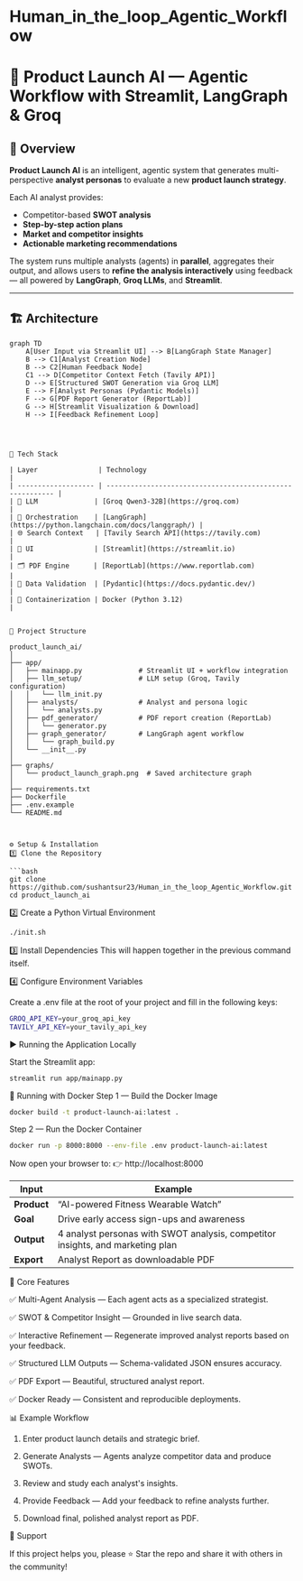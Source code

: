 # Human_in_the_loop_Agentic_Workflow

# 🚀 Product Launch AI — Agentic Workflow with Streamlit, LangGraph & Groq

## 📘 Overview
**Product Launch AI** is an intelligent, agentic system that generates multi-perspective **analyst personas** to evaluate a new **product launch strategy**.

Each AI analyst provides:
- Competitor-based **SWOT analysis**
- **Step-by-step action plans**
- **Market and competitor insights**
- **Actionable marketing recommendations**

The system runs multiple analysts (agents) in **parallel**, aggregates their output, and allows users to **refine the analysis interactively** using feedback — all powered by **LangGraph**, **Groq LLMs**, and **Streamlit**.

---

## 🏗️ Architecture

```mermaid
graph TD
    A[User Input via Streamlit UI] --> B[LangGraph State Manager]
    B --> C1[Analyst Creation Node]
    B --> C2[Human Feedback Node]
    C1 --> D[Competitor Context Fetch (Tavily API)]
    D --> E[Structured SWOT Generation via Groq LLM]
    E --> F[Analyst Personas (Pydantic Models)]
    F --> G[PDF Report Generator (ReportLab)]
    G --> H[Streamlit Visualization & Download]
    H --> I[Feedback Refinement Loop]




🧩 Tech Stack

| Layer               | Technology                                                |
| ------------------- | --------------------------------------------------------- |
| 🧠 LLM              | [Groq Qwen3-32B](https://groq.com)                        |
| 🔄 Orchestration    | [LangGraph](https://python.langchain.com/docs/langgraph/) |
| 🌐 Search Context   | [Tavily Search API](https://tavily.com)                   |
| 🧱 UI               | [Streamlit](https://streamlit.io)                         |
| 🗂️ PDF Engine      | [ReportLab](https://www.reportlab.com)                    |
| 🧮 Data Validation  | [Pydantic](https://docs.pydantic.dev/)                    |
| 🐳 Containerization | Docker (Python 3.12)                                      |


📂 Project Structure

product_launch_ai/
│
├── app/
│   ├── mainapp.py              # Streamlit UI + workflow integration
│   ├── llm_setup/              # LLM setup (Groq, Tavily configuration)
│   │   └── llm_init.py
│   ├── analysts/               # Analyst and persona logic
│   │   └── analysts.py
│   ├── pdf_generator/          # PDF report creation (ReportLab)
│   │   └── generator.py
│   ├── graph_generator/        # LangGraph agent workflow
│   │   └── graph_build.py
│   └── __init__.py
│
├── graphs/
│   └── product_launch_graph.png  # Saved architecture graph
│
├── requirements.txt
├── Dockerfile
├── .env.example
└── README.md



⚙️ Setup & Installation
1️⃣ Clone the Repository

```bash
git clone https://github.com/sushantsur23/Human_in_the_loop_Agentic_Workflow.git
cd product_launch_ai
```

2️⃣ Create a Python Virtual Environment
```bash
./init.sh
```

3️⃣ Install Dependencies
This will happen together in the previous command itself.

4️⃣ Configure Environment Variables

Create a .env file at the root of your project and fill in the following keys:
```bash
GROQ_API_KEY=your_groq_api_key
TAVILY_API_KEY=your_tavily_api_key
```

▶️ Running the Application Locally

Start the Streamlit app:

```bash
streamlit run app/mainapp.py
```


🐳 Running with Docker
Step 1 — Build the Docker Image

```bash
docker build -t product-launch-ai:latest .
```

Step 2 — Run the Docker Container

```bash
docker run -p 8000:8000 --env-file .env product-launch-ai:latest
```

Now open your browser to:
👉 http://localhost:8000

| Input       | Example                                                                        |
| ----------- | ------------------------------------------------------------------------------ |
| **Product** | “AI-powered Fitness Wearable Watch”                                            |
| **Goal**    | Drive early access sign-ups and awareness                                      |
| **Output**  | 4 analyst personas with SWOT analysis, competitor insights, and marketing plan |
| **Export**  | Analyst Report as downloadable PDF                                             |

🧠 Core Features

✅ Multi-Agent Analysis — Each agent acts as a specialized strategist.

✅ SWOT & Competitor Insight — Grounded in live search data.

✅ Interactive Refinement — Regenerate improved analyst reports based on your feedback.

✅ Structured LLM Outputs — Schema-validated JSON ensures accuracy.

✅ PDF Export — Beautiful, structured analyst report.

✅ Docker Ready — Consistent and reproducible deployments.

📊 Example Workflow

1. Enter product launch details and strategic brief.

2. Generate Analysts — Agents analyze competitor data and produce SWOTs.

3. Review and study each analyst's insights.

4. Provide Feedback — Add your feedback to refine analysts further.

5. Download final, polished analyst report as PDF.

🌟 Support

If this project helps you, please ⭐ Star the repo and share it with others in the community!